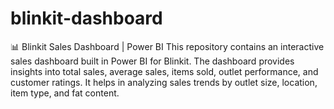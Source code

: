 # blinkit-dashboard
📊 Blinkit Sales Dashboard | Power BI   This repository contains an interactive sales dashboard built in Power BI for Blinkit.   The dashboard provides insights into total sales, average sales, items sold, outlet performance, and customer ratings.   It helps in analyzing sales trends by outlet size, location, item type, and fat content.  

